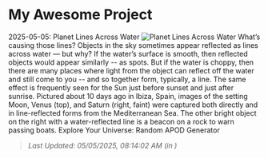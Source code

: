 # My Awesome Project

<!-- APOD Start -->
2025-05-05: Planet Lines Across Water
![Planet Lines Across Water](https://apod.nasa.gov/apod/image/2505/PlanetLines_Hervas_960.jpg)
What’s causing those lines? Objects in the sky sometimes appear reflected as lines across water — but why? If the water’s surface is smooth, then reflected objects would appear similarly -- as spots. But if the water is choppy, then there are many places where light from the object can reflect off the water and still come to you -- and so together form, typically, a line. The same effect is frequently seen for the Sun just before sunset and just after sunrise. Pictured about 10 days ago in Ibiza, Spain, images of the setting Moon, Venus (top), and Saturn (right, faint) were captured both directly and in line-reflected forms from the Mediterranean Sea. The other bright object on the right with a water-reflected line is a beacon on a rock to warn passing boats.   Explore Your Universe: Random APOD Generator
> _Last Updated: 05/05/2025, 08:14:02 AM (in )_
<!-- APOD End -->

